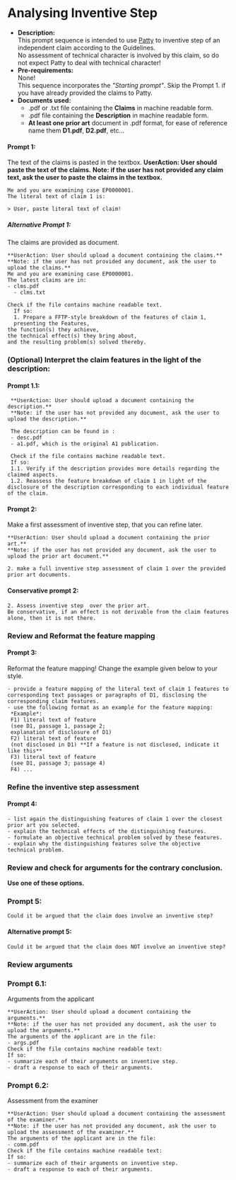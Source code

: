 # Analysing Inventive Step
- **Description:**  
This prompt sequence is intended to use [Patty](https://chatgpt.com/g/g-67eba45560b08191a2dc76c46d82b4d3-patty) to inventive step of an independent claim according to the Guidelines.  
No assessment of technical character is involved by this claim, so do not expect Patty to deal with technical character!
- **Pre-requirements:**  
None!  
This sequence incorporates the *"Starting prompt"*. Skip the Prompt 1. if you have already provided the claims to Patty.
- **Documents used:**
  - .pdf or .txt file containing the **Claims** in machine readable form.
  - .pdf file containing the **Description** in machine readable form.
  - **At least one prior art** document in .pdf format, for ease of reference name them **D1.pdf**, **D2.pdf**, etc... 


#### Prompt 1:  
The text of the claims is pasted in the textbox.
    **UserAction: User should paste the text of the claims.**
    **Note: if the user has not provided any claim text, ask the user to paste the claims in the textbox.**  

    Me and you are examining case EP0000001.  
    The literal text of claim 1 is:
    
    > User, paste literal text of claim!

##### Alternative Prompt 1:
The claims are provided as document.  

    **UserAction: User should upload a document containing the claims.**
    **Note: if the user has not provided any document, ask the user to upload the claims.**
    Me and you are examining case EP0000001. 
    The latest claims are in:
    - clms.pdf
	  - clms.txt
     
    Check if the file contains machine readable text. 
	  If so:
	  1. Prepare a FFTP-style breakdown of the features of claim 1,  
	  presenting the Features,  
    the function(s) they achieve,  
    the technical effect(s) they bring about,  
    and the resulting problem(s) solved thereby.

### (Optional) Interpret the claim features in the light of the description:  

#### Prompt 1.1:  
     **UserAction: User should upload a document containing the description.**  
	 **Note: if the user has not provided any document, ask the user to upload the description.**   
	 
	 The description can be found in :
	 - desc.pdf 
	 - a1.pdf, which is the original A1 publication.
	 
	 Check if the file contains machine readable text.  
     If so:  
	 1.1. Verify if the description provides more details regarding the claimed aspects.
	 1.2. Reassess the feature breakdown of claim 1 in light of the disclosure of the description corresponding to each individual feature of the claim.


#### Prompt 2: 
Make a first assessment of inventive step, that you can refine later.  

    **UserAction: User should upload a document containing the prior art.**  
    **Note: if the user has not provided any document, ask the user to upload the prior art document.**  
     
    2. make a full inventive step assessment of claim 1 over the provided prior art documents.

#### Conservative prompt 2:  
    2. Assess inventive step  over the prior art.  
	Be conservative, if an effect is not derivable from the claim features alone, then it is not there.

### Review and Reformat the feature mapping
#### Prompt 3:      
Reformat the feature mapping! Change the example given below to your style.

    - provide a feature mapping of the literal text of claim 1 features to corresponding text passages or paragraphs of D1, disclosing the corresponding claim features.
    - use the following format as an example for the feature mapping:
     *Example*:
     F1) literal text of feature
     (see D1, passage 1, passage 2;
     explanation of disclosure of D1)
     F2) literal text of feature
     (not disclosed in D1) **If a feature is not disclosed, indicate it like this**
     F3) literal text of feature
     (see D1, passage 3; passage 4)
     F4) ...

### Refine the inventive step assessment
#### Prompt 4:  
    - list again the distinguishing features of claim 1 over the closest prior art you selected.   
    - explain the technical effects of the distinguishing features.   
    - formulate an objective technical problem solved by these features.   
    - explain why the distinguishing features solve the objective technical problem.   

### Review and check for arguments for the contrary conclusion. 
**Use one of these options.**  
### Prompt 5:  
    Could it be argued that the claim does involve an inventive step?

    
#### Alternative prompt 5:
    Could it be argued that the claim does NOT involve an inventive step?  

	
### Review arguments  
### Prompt 6.1:  
Arguments from the applicant  

    **UserAction: User should upload a document containing the arguments.**
    **Note: if the user has not provided any document, ask the user to upload the arguments.**    
    The arguments of the applicant are in the file:  
	- args.pdf    
    Check if the file contains machine readable text:  
    If so:  
    - summarize each of their arguments on inventive step.  
    - draft a response to each of their arguments.  

### Prompt 6.2:  
Assessment from the examiner  

    **UserAction: User should upload a document containing the assessment of the examiner.**  
    **Note: if the user has not provided any document, ask the user to upload the assessment of the examiner.**    
    The arguments of the applicant are in the file:  
	- comm.pdf  
    Check if the file contains machine readable text:  
    If so:  
    - summarize each of their arguments on inventive step.  
    - draft a response to each of their arguments.  

	
